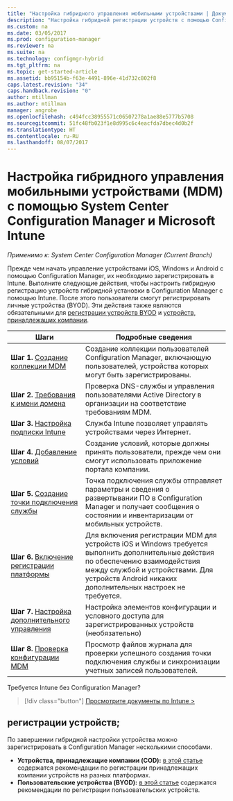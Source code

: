 ```yaml
---
title: "Настройка гибридного управления мобильными устройствами | Документы Майкрософт"
description: "Настройка гибридной регистрации устройств с помощью Configuration Manager и Intune."
ms.custom: na
ms.date: 03/05/2017
ms.prod: configuration-manager
ms.reviewer: na
ms.suite: na
ms.technology: configmgr-hybrid
ms.tgt_pltfrm: na
ms.topic: get-started-article
ms.assetid: bb95154b-f63e-4491-896e-41d732c802f8
caps.latest.revision: "34"
caps.handback.revision: "0"
author: mtillman
ms.author: mtillman
manager: angrobe
ms.openlocfilehash: c494fcc38955571c06507278a1ae88e5777b5708
ms.sourcegitcommit: 51fc48fb023f1e8d995c6c4eacfda7dbec4d0b2f
ms.translationtype: HT
ms.contentlocale: ru-RU
ms.lasthandoff: 08/07/2017
---
```

# <a name="setup-hybrid-mobile-device-management-mdm-with-system-center-configuration-manager-and-microsoft-intune"></a>Настройка гибридного управления мобильными устройствами (MDM) с помощью System Center Configuration Manager и Microsoft Intune

*Применимо к: System Center Configuration Manager (Current Branch)*


Прежде чем начать управление устройствами iOS, Windows и Android с помощью Configuration Manager, их необходимо зарегистрировать в Intune. Выполните следующие действия, чтобы настроить гибридную регистрацию устройств гибридной установки в Configuration Manager с помощью Intune. После этого пользователи смогут регистрировать личные устройства (BYOD). Эти действия также являются обязательными для [регистрации устройств BYOD](enroll-hybrid-ios-mac.md) и [устройств, принадлежащих компании](enroll-company-owned-devices.md).

 |Шаги|Подробные сведения|  
 |-----------|-------------|  
 |**Шаг 1.** [Создание коллекции MDM](create-mdm-collection.md)|Создание коллекции пользователей Configuration Manager, включающую пользователей, устройства которых могут быть зарегистрированы.|  
 |**Шаг 2.** [Требования к имени домена](confirm-dns.md)|Проверка DNS-службы и управления пользователями Active Directory в организации на соответствие требованиям MDM.|
 |**Шаг 3.** [Настройка подписки Intune](configure-intune-subscription.md)|Служба Intune позволяет управлять устройствами через Интернет.|  
 |**Шаг 4.** [Добавление условий](terms-and-conditions.md)| Создание условий, которые должны принять пользователи, прежде чем они смогут использовать приложение портала компании.|
 |**Шаг 5.** [Создание точки подключения службы](create-service-connection-point.md)|Точка подключения службы отправляет параметры и сведения о развертывании ПО в Configuration Manager и получает сообщения о состоянии и инвентаризации от мобильных устройств. |  
 |**Шаг 6.** [Включение регистрации платформы](enable-platform-enrollment.md)|Для включения регистрации MDM для устройств iOS и Windows требуется выполнить дополнительные действия по обеспечению взаимодействия между службой и устройствами. Для устройств Android никаких дополнительных настроек не требуется.|  
 |**Шаг 7.** [Настройка дополнительного управления](set-up-additional-management.md)|Настройка элементов конфигурации и условного доступа для зарегистрированных устройств (необязательно)|
 |**Шаг 8.** [Проверка конфигурации MDM](verify-mdm-configuration.md)|Просмотр файлов журнала для проверки успешного создания точки подключения службы и синхронизации учетных записей пользователей.|

Требуется Intune без Configuration Manager?
> [!div class="button"]
[Просмотрите документы по Intune >](https://docs.microsoft.com/intune/deploy-use/enroll-devices-in-microsoft-intune)


## <a name="enroll-devices"></a>регистрации устройств;
По завершении гибридной настройки устройства можно зарегистрировать в Configuration Manager несколькими способами.
- **Устройства, принадлежащие компании (COD):** [в этой статье](enroll-company-owned-devices.md) содержатся рекомендации по регистрации принадлежащих компании устройств на разных платформах.
- **Пользовательские устройства (BYOD):** [в этой статье](enroll-hybrid-ios-mac.md) содержатся рекомендации по регистрации пользовательских устройств.
